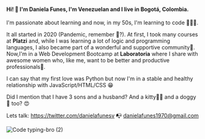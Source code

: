 

#### Hi! 👋 I'm Daniela Funes, I'm Venezuelan and I live in Bogotá, Colombia. 
 I'm passionate about learning and now, in my 50s, I'm learning to code 👩🏻‍💻.
 
 It all started in 2020 (Pandemic, remember 😬?). At first, I took many courses at **Platzi** and, while I was learning a lot of logic and programming languages, I also became part of a wonderful and supportive community💚. 
 Now,I'm in a Web Development Bootcamp at **Laboratoria** where I share with awesome women who, like me, want to be better and productive professionals💛.
 
 I can say that my first love was Python but now I'm in a stable and healthy relationship with JavaScript/HTML/CSS 😁
 
 Did I mention that I have 3 sons and a husband? And a kitty🐱‍👤 and a doggy🐶 too? 😍

Lets talk:  https://twitter.com/danielafunesv   📭 danielafunes1970@gmail.com

![Code typing-bro (2)](https://user-images.githubusercontent.com/72564646/132222753-fcc0169a-2b96-4d06-b40e-26b07f18e291.png)




